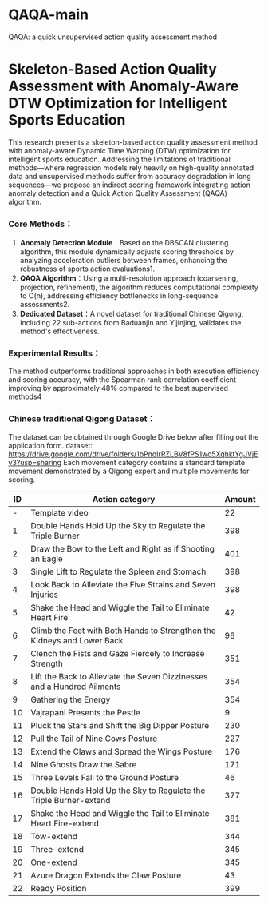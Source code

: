 # QAQA-main
QAQA: a quick unsupervised action quality assessment method

# Skeleton-Based Action Quality Assessment with Anomaly-Aware DTW Optimization for Intelligent Sports Education

This research presents a skeleton-based action quality assessment method with anomaly-aware Dynamic Time Warping (DTW) optimization for intelligent sports education. Addressing the limitations of traditional methods—where regression models rely heavily on high-quality annotated data and unsupervised methods suffer from accuracy degradation in long sequences—we propose an indirect scoring framework integrating action anomaly detection and a Quick Action Quality Assessment (QAQA) algorithm.

### Core Methods：

1. **Anomaly Detection Module**：Based on the DBSCAN clustering algorithm, this module dynamically adjusts scoring thresholds by analyzing acceleration outliers between frames, enhancing the robustness of sports action evaluations1.
2. **QAQA Algorithm**：Using a multi-resolution approach (coarsening, projection, refinement), the algorithm reduces computational complexity to O(n), addressing efficiency bottlenecks in long-sequence assessments2.
3. **Dedicated Dataset**：A novel dataset for traditional Chinese Qigong, including 22 sub-actions from Baduanjin and Yijinjing, validates the method's effectiveness.

### Experimental Results：

The method outperforms traditional approaches in both execution efficiency and scoring accuracy, with the Spearman rank correlation coefficient improving by approximately 48% compared to the best supervised methods4

### Chinese traditional Qigong Dataset：

The dataset can be obtained through Google Drive below after filling out the application form.
dataset: https://drive.google.com/drive/folders/1bPnoIrRZLBV8fPS1wo5XqhktYgJVjEy3?usp=sharing
Each movement category contains a standard template movement demonstrated by a Qigong expert and multiple movements for scoring.

| ID  | Action category | Amount |
| --- | --- | --- |
| -   | Template video | 22  |
| 1   | Double Hands Hold Up the Sky to Regulate the Triple Burner | 398 |
| 2   | Draw the Bow to the Left and Right as if Shooting an Eagle | 401 |
| 3   | Single Lift to Regulate the Spleen and Stomach | 398 |
| 4   | Look Back to Alleviate the Five Strains and Seven Injuries | 398 |
| 5   | Shake the Head and Wiggle the Tail to Eliminate Heart Fire | 42  |
| 6   | Climb the Feet with Both Hands to Strengthen the Kidneys and Lower Back | 98  |
| 7   | Clench the Fists and Gaze Fiercely to Increase Strength | 351 |
| 8   | Lift the Back to Alleviate the Seven Dizzinesses and a Hundred Ailments | 354 |
| 9   | Gathering the Energy | 354 |
| 10  | Vajrapani Presents the Pestle | 9   |
| 11  | Pluck the Stars and Shift the Big Dipper Posture | 230 |
| 12  | Pull the Tail of Nine Cows Posture | 227 |
| 13  | Extend the Claws and Spread the Wings Posture | 176 |
| 14  | Nine Ghosts Draw the Sabre | 171 |
| 15  | Three Levels Fall to the Ground Posture | 46  |
| 16  | Double Hands Hold Up the Sky to Regulate the Triple Burner-extend | 377 |
| 17  | Shake the Head and Wiggle the Tail to Eliminate Heart Fire-extend | 381 |
| 18  | Tow-extend | 344 |
| 19  | Three-extend | 345 |
| 20  | One-extend | 345 |
| 21  | Azure Dragon Extends the Claw Posture | 43  |
| 22  | Ready Position | 399 |
